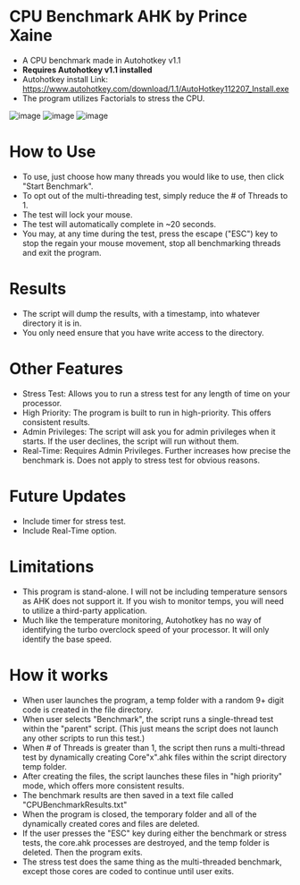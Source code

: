 # CPU Benchmark AHK by Prince Xaine
- A CPU benchmark made in Autohotkey v1.1
- **Requires Autohotkey v1.1 installed**
- Autohotkey install Link: https://www.autohotkey.com/download/1.1/AutoHotkey112207_Install.exe
- The program utilizes Factorials to stress the CPU.

![image](https://github.com/user-attachments/assets/65fd6d05-7319-4d11-8c9d-0fdeaffd8339)
![image](https://github.com/user-attachments/assets/b0947122-065f-49cf-a085-88ee3bffd7fd)
![image](https://github.com/user-attachments/assets/aad0c5ca-b730-4a39-b653-022ddd9e06a3)


# How to Use
- To use, just choose how many threads you would like to use, then click "Start Benchmark".
- To opt out of the multi-threading test, simply reduce the # of Threads to 1.
- The test will lock your mouse.
- The test will automatically complete in ~20 seconds.
- You may, at any time during the test, press the escape ("ESC") key to stop the regain your mouse movement, stop all benchmarking threads and exit the program.

# Results
- The script will dump the results, with a timestamp, into whatever directory it is in.
- You only need ensure that you have write access to the directory.

# Other Features
- Stress Test: Allows you to run a stress test for any length of time on your processor.
- High Priority: The program is built to run in high-priority. This offers consistent results.
- Admin Privileges: The script will ask you for admin privileges when it starts. If the user declines, the script will run without them.
- Real-Time: Requires Admin Privileges. Further increases how precise the benchmark is. Does not apply to stress test for obvious reasons.

# Future Updates
- Include timer for stress test.
- Include Real-Time option.

# Limitations
- This program is stand-alone. I will not be including temperature sensors as AHK does not support it.
  If you wish to monitor temps, you will need to utilize a third-party application.
- Much like the temperature monitoring, Autohotkey has no way of identifying the turbo overclock speed of your processor. It will only identify the base speed.

# How it works
- When user launches the program, a temp folder with a random 9+ digit code is created in the file directory.
- When user selects "Benchmark", the script runs a single-thread test within the "parent" script.
    (This just means the script does not launch any other scripts to run this test.)
- When # of Threads is greater than 1, the script then runs a multi-thread test by dynamically creating Core"x".ahk files within the script directory temp folder.
- After creating the files, the script launches these files in "high priority" mode, which offers more consistent results.
- The benchmark results are then saved in a text file called "CPUBenchmarkResults.txt"
- When the program is closed, the temporary folder and all of the dynamically created cores and files are deleted.
- If the user presses the "ESC" key during either the benchmark or stress tests, the core.ahk processes are destroyed, and the temp folder is deleted. Then the program exits.
- The stress test does the same thing as the multi-threaded benchmark, except those cores are coded to continue until user exits.
